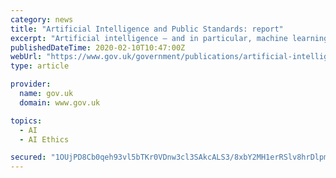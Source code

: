 ```yaml
---
category: news
title: "Artificial Intelligence and Public Standards: report"
excerpt: "Artificial intelligence – and in particular, machine learning – will transform the way public sector organisations make decisions and deliver public services. Adherence to high public standards will help fully realise the benefits of AI in public service delivery. By ensuring that AI is subject to appropriate safeguards and regulations ..."
publishedDateTime: 2020-02-10T10:47:00Z
webUrl: "https://www.gov.uk/government/publications/artificial-intelligence-and-public-standards-report"
type: article

provider:
  name: gov.uk
  domain: www.gov.uk

topics:
  - AI
  - AI Ethics

secured: "1OUjPD8Cb0qeh93vl5bTKr0VDnw3cl3SAkcALS3/8xbY2MH1erRSlv8hrDlpmZAKfMlRsIZtgXA/cJl/0ngepGeoD+m0Sc9/TvEJGGKcFZC2ieDkbq/aHTIgToNM7HnH4i+YHAYGnUqSQgvX9OhRhZrgPilyj1UGIjdklyR3h4BSCFZThGwB68vUCI7+FFY/+4XqRxkNa3e+05nJmlHwJoFPAAIL8+VdGaIdYsnGgtcGNf9gOk6k9CyNHqQ146a/F9Gi/aR0IpXZO67ZhgyPSNFGP6Xsz2pEin9WBCclC3SipWQ9Q9x6KoOOZbgwpqrc;7ztTVRXODeVuTb35Io7QKQ=="
---
```


